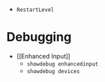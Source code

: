 - `RestartLevel`

# Debugging

- [[Enhanced Input]]
	- `showdebug enhancedinput`
	- `showdebug devices`
